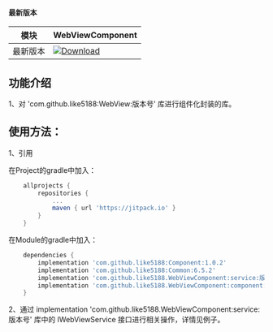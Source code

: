 #### 最新版本

模块|WebViewComponent
---|---
最新版本|[![Download](https://jitpack.io/v/like5188/WebViewComponent.svg)](https://jitpack.io/#like5188/WebViewComponent)

## 功能介绍

1、对 'com.github.like5188:WebView:版本号' 库进行组件化封装的库。

## 使用方法：

1、引用

在Project的gradle中加入：
```groovy
    allprojects {
        repositories {
            ...
            maven { url 'https://jitpack.io' }
        }
    }
```
在Module的gradle中加入：
```groovy
    dependencies {
        implementation 'com.github.like5188:Component:1.0.2'
        implementation 'com.github.like5188:Common:6.5.2'
        implementation 'com.github.like5188.WebViewComponent:service:版本号'
        implementation 'com.github.like5188.WebViewComponent:component:版本号'
    }
```

2、通过 implementation 'com.github.like5188.WebViewComponent:service:版本号' 库中的 IWebViewService 接口进行相关操作，详情见例子。
